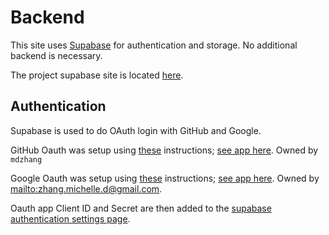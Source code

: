 # Backend

This site uses [Supabase](https://supabase.com/) for authentication and storage. No additional backend is necessary.

The project supabase site is located [here](https://app.supabase.com/project/ndiwftxorygotvnblwbg).

## Authentication

Supabase is used to do OAuth login with GitHub and Google.

GitHub Oauth was setup using [these](https://docs.github.com/en/developers/apps/building-oauth-apps/creating-an-oauth-app) instructions; [see app here](https://github.com/settings/applications/1960145). Owned by `mdzhang`

Google Oauth was setup using [these](https://developers.google.com/identity/protocols/oauth2) instructions; [see app here](https://console.cloud.google.com/apis/credentials?project=burns-depression). Owned by <mailto:zhang.michelle.d@gmail.com>.

Oauth app Client ID and Secret are then added to the [supabase authentication settings page](https://app.supabase.com/project/ndiwftxorygotvnblwbg/auth/settings).
